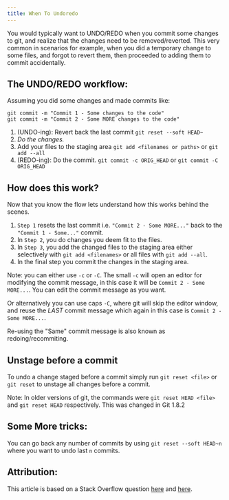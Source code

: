 ```yaml
---
title: When To Undoredo
---
```

You would typically want to UNDO/REDO when you commit some changes to git, and realize that the changes need to be removed/reverted. This very common in scenarios for example, when you did a temporary change to some files, and forgot to revert them, then proceeded to adding them to commit accidentally.

## The UNDO/REDO workflow:

Assuming you did some changes and made commits like:

    git commit -m "Commit 1 - Some changes to the code"
    git commit -m "Commit 2 - Some MORE changes to the code"

1.  (UNDO-ing): Revert back the last commit `git reset --soft HEAD~`
2.  _Do the changes._
3.  Add your files to the staging area `git add <filenames or paths>` or `git add --all`
4.  (REDO-ing): Do the commit. `git commit -c ORIG_HEAD` or `git commit -C ORIG_HEAD`

## How does this work?

Now that you know the flow lets understand how this works behind the scenes.

1.  `Step 1` resets the last commit i.e. `"Commit 2 - Some MORE..."` back to the `"Commit 1 - Some..."` commit.
2.  In `Step 2`, you do changes you deem fit to the files.
3.  In `Step 3`, you add the changed files to the staging area either selectively with `git add <filenames>` or all files with `git add --all`.
4.  In the final step you commit the changes in the staging area.

Note: you can either use `-c` or `-C`. The small `-c` will open an editor for modifying the commit message, in this case it will be `Commit 2 - Some MORE...`. You can edit the commit message as you want.

Or alternatively you can use caps `-C`, where git will skip the editor window, and reuse the _LAST_ commit message which again in this case is `Commit 2 - Some MORE...`.

Re-using the "Same" commit message is also known as redoing/recommiting.

## Unstage before a commit

To undo a change staged before a commit simply run `git reset <file>` or `git reset` to unstage all changes before a commit.

Note: In older versions of git, the commands were `git reset HEAD <file>` and `git reset HEAD` respectively. This was changed in Git 1.8.2

## Some More tricks:

You can go back any number of commits by using `git reset --soft HEAD~n` where you want to undo last `n` commits.

## Attribution:

This article is based on a Stack Overflow question [here](http://stackoverflow.com/questions/927358/how-do-you-undo-the-last-commit/927386#927386) and [here](http://stackoverflow.com/questions/348170/undo-git-add-before-commit/348234#348234).